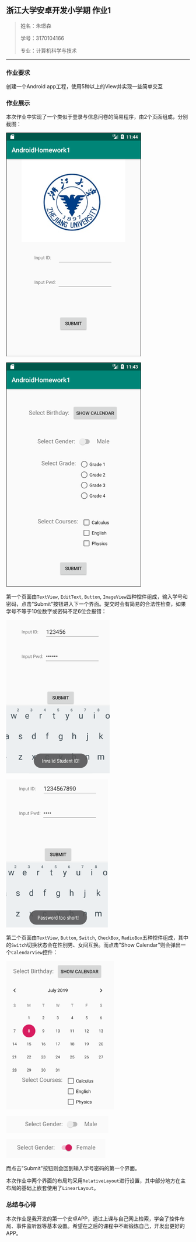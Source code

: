 ## 浙江大学安卓开发小学期 作业1

> 姓名：朱璟森
>
> 学号：3170104166
>
> 专业：计算机科学与技术

****

### 作业要求

创建一个Android app工程，使用5种以上的View并实现一些简单交互

### 作业展示

本次作业中实现了一个类似于登录与信息问卷的简易程序，由2个页面组成，分别截图：

![1562586253906](assets/1562586253906.png)

![1562586240091](assets/1562586240091.png)

第一个页面由`TextView`, `EditText`, `Button`, `ImageView`四种控件组成，输入学号和密码，点击"Submit"按钮进入下一个界面。提交时会有简易的合法性检查，如果学号不等于10位数字或密码不足6位会报错：

![1562586372175](assets/1562586372175.png)

![1562586391000](assets/1562586391000.png)

第二个页面由`TextView`, `Button`, `Switch`, `CheckBox`, `RadioBox`五种控件组成，其中的`Switch`切换状态会在性别男、女间互换。而点击"Show Calendar"则会弹出一个`CalendarView`控件：

![1562586598678](assets/1562586598678.png)

![1562586607855](assets/1562586614823.png)

![1562586637539](assets/1562586637539.png)

而点击"Submit"按钮则会回到输入学号密码的第一个界面。

本次作业中两个界面的布局均采用`RelativeLayout`进行设置，其中部分地方在主布局的基础上嵌套使用了`LinearLayout`。

### 总结与心得

本次作业是我开发的第一个安卓APP，通过上课与自己网上检索，学会了控件布局、事件监听器等基本设置。希望在之后的课程中不断锻炼自己，开发出更好的APP。